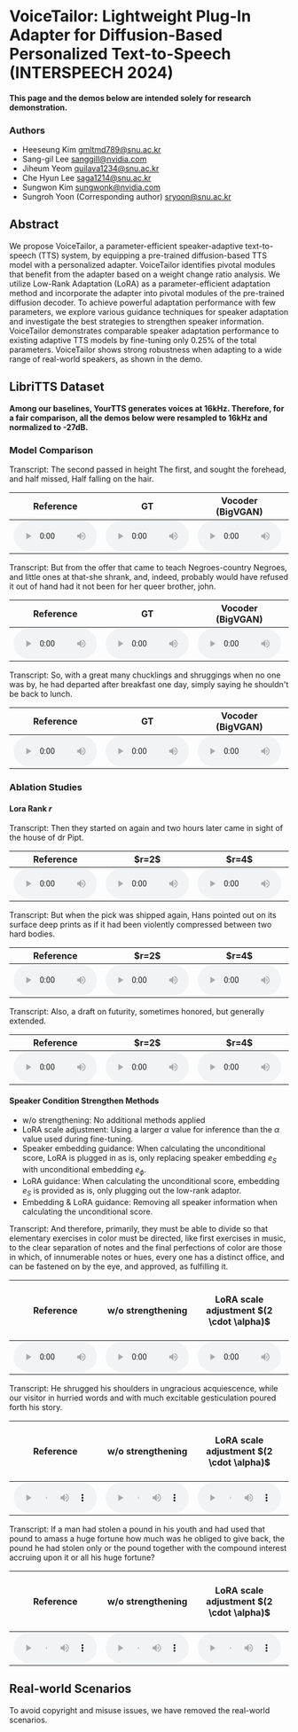 # VoiceTailor: Lightweight Plug-In Adapter for Diffusion-Based Personalized Text-to-Speech (INTERSPEECH 2024)

#### This page and the demos below are intended solely for research demonstration.

### Authors
- Heeseung Kim <a href="gmltmd789@snu.ac.kr">gmltmd789@snu.ac.kr</a>
- Sang-gil Lee <a href="sanggill@nvidia.com">sanggill@nvidia.com</a>
- Jiheum Yeom <a href="quilava1234@snu.ac.kr">quilava1234@snu.ac.kr</a>
- Che Hyun Lee <a href="saga1214@snu.ac.kr">saga1214@snu.ac.kr</a>
- Sungwon Kim <a href="sungwonk@nvidia.com">sungwonk@nvidia.com</a>
- Sungroh Yoon (Corresponding author) <a href="sryoon@snu.ac.kr">sryoon@snu.ac.kr</a>

## Abstract
We propose VoiceTailor, a parameter-efficient speaker-adaptive text-to-speech (TTS) system, by equipping a pre-trained diffusion-based TTS model with a personalized adapter. VoiceTailor identifies pivotal modules that benefit from the adapter based on a weight change ratio analysis.
We utilize Low-Rank Adaptation (LoRA) as a parameter-efficient adaptation method and incorporate the adapter into pivotal modules of the pre-trained diffusion decoder.
To achieve powerful adaptation performance with few parameters, we explore various guidance techniques for speaker adaptation and investigate the best strategies to strengthen speaker information.
VoiceTailor demonstrates comparable speaker adaptation performance to existing adaptive TTS models by fine-tuning only 0.25% of the total parameters.
VoiceTailor shows strong robustness when adapting to a wide range of real-world speakers, as shown in the demo.

## LibriTTS Dataset
**Among our baselines, YourTTS generates voices at 16kHz. Therefore, for a fair comparison, all the demos below were resampled to 16kHz and normalized to -27dB.**

### Model Comparison

Transcript: The second passed in height The first, and sought the forehead, and half missed, Half falling on the hair.

<table>
	<thead>
		<tr>
			<th style="text-align: center">Reference</th>
			<th style="text-align: center">GT</th>
			<th style="text-align: center">Vocoder (BigVGAN)</th>
			<th style="text-align: center">VoiceTailor</th>
			<th style="text-align: center">UnitSpeech</th>
			<th style="text-align: center">XTTS $v2$</th>
			<th style="text-align: center">YourTTS</th>
		</tr>
	</thead>
	<tbody>
		<tr>
			<td style="text-align: center"><audio controls style="width: 150px;"><source src="wavs/Libri_16k_TTS/1_reference.wav" type="audio/wav"></audio></td>
			<td style="text-align: center"><audio controls style="width: 150px;"><source src="wavs/Libri_16k_TTS/1_gt.wav" type="audio/wav"></audio></td>
			<td style="text-align: center"><audio controls style="width: 150px;"><source src="wavs/Libri_16k_TTS/1_bigvgan.wav" type="audio/wav"></audio></td>
			<td style="text-align: center"><audio controls style="width: 150px;"><source src="wavs/Libri_16k_TTS/1_voicetailor.wav" type="audio/wav"></audio></td>
			<td style="text-align: center"><audio controls style="width: 150px;"><source src="wavs/Libri_16k_TTS/1_unitspeech.wav" type="audio/wav"></audio></td>
			<td style="text-align: center"><audio controls style="width: 150px;"><source src="wavs/Libri_16k_TTS/1_xtts.wav" type="audio/wav"></audio></td>
			<td style="text-align: center"><audio controls style="width: 150px;"><source src="wavs/Libri_16k_TTS/1_yourtts.wav" type="audio/wav"></audio></td>
		</tr>
	</tbody>
</table>

Transcript: But from the offer that came to teach Negroes-country Negroes, and little ones at that-she shrank, and, indeed, probably would have refused it out of hand had it not been for her queer brother, john.

<table>
	<thead>
		<tr>
			<th style="text-align: center">Reference</th>
			<th style="text-align: center">GT</th>
			<th style="text-align: center">Vocoder (BigVGAN)</th>
			<th style="text-align: center">VoiceTailor</th>
			<th style="text-align: center">UnitSpeech</th>
			<th style="text-align: center">XTTS $v2$</th>
			<th style="text-align: center">YourTTS</th>
		</tr>
	</thead>
	<tbody>
		<tr>
			<td style="text-align: center"><audio controls style="width: 150px;"><source src="wavs/Libri_16k_TTS/2_reference.wav" type="audio/wav"></audio></td>
			<td style="text-align: center"><audio controls style="width: 150px;"><source src="wavs/Libri_16k_TTS/2_gt.wav" type="audio/wav"></audio></td>
			<td style="text-align: center"><audio controls style="width: 150px;"><source src="wavs/Libri_16k_TTS/2_bigvgan.wav" type="audio/wav"></audio></td>
			<td style="text-align: center"><audio controls style="width: 150px;"><source src="wavs/Libri_16k_TTS/2_voicetailor.wav" type="audio/wav"></audio></td>
			<td style="text-align: center"><audio controls style="width: 150px;"><source src="wavs/Libri_16k_TTS/2_unitspeech.wav" type="audio/wav"></audio></td>
			<td style="text-align: center"><audio controls style="width: 150px;"><source src="wavs/Libri_16k_TTS/2_xtts.wav" type="audio/wav"></audio></td>
			<td style="text-align: center"><audio controls style="width: 150px;"><source src="wavs/Libri_16k_TTS/2_yourtts.wav" type="audio/wav"></audio></td>
		</tr>
	</tbody>
</table>

Transcript: So, with a great many chucklings and shruggings when no one was by, he had departed after breakfast one day, simply saying he shouldn't be back to lunch.

<table>
	<thead>
		<tr>
			<th style="text-align: center">Reference</th>
			<th style="text-align: center">GT</th>
			<th style="text-align: center">Vocoder (BigVGAN)</th>
			<th style="text-align: center">VoiceTailor</th>
			<th style="text-align: center">UnitSpeech</th>
			<th style="text-align: center">XTTS $v2$</th>
			<th style="text-align: center">YourTTS</th>
		</tr>
	</thead>
	<tbody>
		<tr>
			<td style="text-align: center"><audio controls style="width: 150px;"><source src="wavs/Libri_16k_TTS/3_reference.wav" type="audio/wav"></audio></td>
			<td style="text-align: center"><audio controls style="width: 150px;"><source src="wavs/Libri_16k_TTS/3_gt.wav" type="audio/wav"></audio></td>
			<td style="text-align: center"><audio controls style="width: 150px;"><source src="wavs/Libri_16k_TTS/3_bigvgan.wav" type="audio/wav"></audio></td>
			<td style="text-align: center"><audio controls style="width: 150px;"><source src="wavs/Libri_16k_TTS/3_voicetailor.wav" type="audio/wav"></audio></td>
			<td style="text-align: center"><audio controls style="width: 150px;"><source src="wavs/Libri_16k_TTS/3_unitspeech.wav" type="audio/wav"></audio></td>
			<td style="text-align: center"><audio controls style="width: 150px;"><source src="wavs/Libri_16k_TTS/3_xtts.wav" type="audio/wav"></audio></td>
			<td style="text-align: center"><audio controls style="width: 150px;"><source src="wavs/Libri_16k_TTS/3_yourtts.wav" type="audio/wav"></audio></td>
		</tr>
	</tbody>
</table>

### Ablation Studies

#### Lora Rank $r$

Transcript: Then they started on again and two hours later came in sight of the house of dr Pipt.

<table>
	<thead>
		<tr>
			<th style="text-align: center">Reference</th>
			<th style="text-align: center">$r=2$</th>
			<th style="text-align: center">$r=4$</th>
			<th style="text-align: center">$r=8$</th>
			<th style="text-align: center">$r=16$ <strong>(default)</strong></th>
			<th style="text-align: center">$r=32$</th>
		</tr>
	</thead>
	<tbody>
		<tr>
			<td style="text-align: center"><audio controls style="width: 150px;"><source src="wavs/Libri_rank_ablation/1_reference.wav" type="audio/wav"></audio></td>
			<td style="text-align: center"><audio controls style="width: 150px;"><source src="wavs/Libri_rank_ablation/1_r2.wav" type="audio/wav"></audio></td>
			<td style="text-align: center"><audio controls style="width: 150px;"><source src="wavs/Libri_rank_ablation/1_r4.wav" type="audio/wav"></audio></td>
			<td style="text-align: center"><audio controls style="width: 150px;"><source src="wavs/Libri_rank_ablation/1_r8.wav" type="audio/wav"></audio></td>
			<td style="text-align: center"><audio controls style="width: 150px;"><source src="wavs/Libri_rank_ablation/1_r16.wav" type="audio/wav"></audio></td>
			<td style="text-align: center"><audio controls style="width: 150px;"><source src="wavs/Libri_rank_ablation/1_r32.wav" type="audio/wav"></audio></td>
		</tr>
	</tbody>
</table>

Transcript: But when the pick was shipped again, Hans pointed out on its surface deep prints as if it had been violently compressed between two hard bodies.


<table>
	<thead>
		<tr>
			<th style="text-align: center">Reference</th>
			<th style="text-align: center">$r=2$</th>
			<th style="text-align: center">$r=4$</th>
			<th style="text-align: center">$r=8$</th>
			<th style="text-align: center">$r=16$ <strong>(default)</strong></th>
			<th style="text-align: center">$r=32$</th>
		</tr>
	</thead>
	<tbody>
		<tr>
			<td style="text-align: center"><audio controls style="width: 150px;"><source src="wavs/Libri_rank_ablation/2_reference.wav" type="audio/wav"></audio></td>
			<td style="text-align: center"><audio controls style="width: 150px;"><source src="wavs/Libri_rank_ablation/2_r2.wav" type="audio/wav"></audio></td>
			<td style="text-align: center"><audio controls style="width: 150px;"><source src="wavs/Libri_rank_ablation/2_r4.wav" type="audio/wav"></audio></td>
			<td style="text-align: center"><audio controls style="width: 150px;"><source src="wavs/Libri_rank_ablation/2_r8.wav" type="audio/wav"></audio></td>
			<td style="text-align: center"><audio controls style="width: 150px;"><source src="wavs/Libri_rank_ablation/2_r16.wav" type="audio/wav"></audio></td>
			<td style="text-align: center"><audio controls style="width: 150px;"><source src="wavs/Libri_rank_ablation/2_r32.wav" type="audio/wav"></audio></td>
		</tr>
	</tbody>
</table>

Transcript: Also, a draft on futurity, sometimes honored, but generally extended.

<table>
	<thead>
		<tr>
			<th style="text-align: center">Reference</th>
			<th style="text-align: center">$r=2$</th>
			<th style="text-align: center">$r=4$</th>
			<th style="text-align: center">$r=8$</th>
			<th style="text-align: center">$r=16$ <strong>(default)</strong></th>
			<th style="text-align: center">$r=32$</th>
		</tr>
	</thead>
	<tbody>
		<tr>
			<td style="text-align: center"><audio controls style="width: 150px;"><source src="wavs/Libri_rank_ablation/3_reference.wav" type="audio/wav"></audio></td>
			<td style="text-align: center"><audio controls style="width: 150px;"><source src="wavs/Libri_rank_ablation/3_r2.wav" type="audio/wav"></audio></td>
			<td style="text-align: center"><audio controls style="width: 150px;"><source src="wavs/Libri_rank_ablation/3_r4.wav" type="audio/wav"></audio></td>
			<td style="text-align: center"><audio controls style="width: 150px;"><source src="wavs/Libri_rank_ablation/3_r8.wav" type="audio/wav"></audio></td>
			<td style="text-align: center"><audio controls style="width: 150px;"><source src="wavs/Libri_rank_ablation/3_r16.wav" type="audio/wav"></audio></td>
			<td style="text-align: center"><audio controls style="width: 150px;"><source src="wavs/Libri_rank_ablation/3_r32.wav" type="audio/wav"></audio></td>
		</tr>
	</tbody>
</table>

#### Speaker Condition Strengthen Methods

- w/o strengthening: No additional methods applied
- LoRA scale adjustment: Using a larger $\alpha$ value for inference than the $\alpha$ value used during fine-tuning.
- Speaker embedding guidance: When calculating the unconditional score, LoRA is plugged in as is, only replacing speaker embedding $e_S$ with unconditional embedding $e_\phi$.
- LoRA guidance: When calculating the unconditional score, embedding $e_S$ is provided as is, only plugging out the low-rank adaptor.
- Embedding & LoRA guidance: Removing all speaker information when calculating the unconditional score.

Transcript: And therefore, primarily, they must be able to divide so that elementary exercises in color must be directed, like first exercises in music, to the clear separation of notes and the final perfections of color are those in which, of innumerable notes or hues, every one has a distinct office, and can be fastened on by the eye, and approved, as fulfilling it.

<table>
	<thead>
		<tr>
			<th style="text-align: center">Reference</th>
			<th style="text-align: center">w/o strengthening</th>
			<th style="text-align: center">LoRA scale adjustment $(2 \cdot \alpha)$</th>
			<th style="text-align: center"><strong>Speaker embedding guidance with</strong> $\gamma_S=1$ <strong>(default)</strong></th>
			<th style="text-align: center">Speaker embedding guidance with $\gamma_S=2$</th>
			<th style="text-align: center">LoRA guidance with $\gamma_S=1$</th>
			<th style="text-align: center">LoRA guidance with $\gamma_S=2$</th>
			<th style="text-align: center">Embedding & LoRA guidance with $\gamma_S=1$</th>
			<th style="text-align: center">Embedding & LoRA guidance with $\gamma_S=2$</th>
		</tr>
	</thead>
	<tbody>
		<tr>
			<td style="text-align: center"><audio controls style="width: 150px;"><source src="wavs/Libri_strengthen_ablation/1_reference.wav" type="audio/wav"></audio></td>
			<td style="text-align: center"><audio controls style="width: 150px;"><source src="wavs/Libri_strengthen_ablation/1_wos.wav" type="audio/wav"></audio></td>
			<td style="text-align: center"><audio controls style="width: 150px;"><source src="wavs/Libri_strengthen_ablation/1_loras.wav" type="audio/wav"></audio></td>
			<td style="text-align: center"><audio controls style="width: 150px;"><source src="wavs/Libri_strengthen_ablation/1_seg1.wav" type="audio/wav"></audio></td>
			<td style="text-align: center"><audio controls style="width: 150px;"><source src="wavs/Libri_strengthen_ablation/1_seg2.wav" type="audio/wav"></audio></td>
			<td style="text-align: center"><audio controls style="width: 150px;"><source src="wavs/Libri_strengthen_ablation/1_lg1.wav" type="audio/wav"></audio></td>
			<td style="text-align: center"><audio controls style="width: 150px;"><source src="wavs/Libri_strengthen_ablation/1_lg2.wav" type="audio/wav"></audio></td>
			<td style="text-align: center"><audio controls style="width: 150px;"><source src="wavs/Libri_strengthen_ablation/1_elg1.wav" type="audio/wav"></audio></td>
			<td style="text-align: center"><audio controls style="width: 150px;"><source src="wavs/Libri_strengthen_ablation/1_elg2.wav" type="audio/wav"></audio></td>
		</tr>
	</tbody>
</table>

Transcript: He shrugged his shoulders in ungracious acquiescence, while our visitor in hurried words and with much excitable gesticulation poured forth his story.

<table>
	<thead>
		<tr>
			<th style="text-align: center">Reference</th>
			<th style="text-align: center">w/o strengthening</th>
			<th style="text-align: center">LoRA scale adjustment $(2 \cdot \alpha)$</th>
			<th style="text-align: center"><strong>Speaker embedding guidance with</strong> $\gamma_S=1$ <strong>(default)</strong></th>
			<th style="text-align: center">Speaker embedding guidance with $\gamma_S=2$</th>
			<th style="text-align: center">LoRA guidance with $\gamma_S=1$</th>
			<th style="text-align: center">LoRA guidance with $\gamma_S=2$</th>
			<th style="text-align: center">Embedding & LoRA guidance with $\gamma_S=1$</th>
			<th style="text-align: center">Embedding & LoRA guidance with $\gamma_S=2$</th>
		</tr>
	</thead>
	<tbody>
		<tr>
			<td style="text-align: center"><audio controls style="width: 150px;"><source src="wavs/Libri_strengthen_ablation/2_reference.wav" type="audio/wav"></audio></td>
			<td style="text-align: center"><audio controls style="width: 150px;"><source src="wavs/Libri_strengthen_ablation/2_wos.wav" type="audio/wav"></audio></td>
			<td style="text-align: center"><audio controls style="width: 150px;"><source src="wavs/Libri_strengthen_ablation/2_loras.wav" type="audio/wav"></audio></td>
			<td style="text-align: center"><audio controls style="width: 150px;"><source src="wavs/Libri_strengthen_ablation/2_seg1.wav" type="audio/wav"></audio></td>
			<td style="text-align: center"><audio controls style="width: 150px;"><source src="wavs/Libri_strengthen_ablation/2_seg2.wav" type="audio/wav"></audio></td>
			<td style="text-align: center"><audio controls style="width: 150px;"><source src="wavs/Libri_strengthen_ablation/2_lg1.wav" type="audio/wav"></audio></td>
			<td style="text-align: center"><audio controls style="width: 150px;"><source src="wavs/Libri_strengthen_ablation/2_lg2.wav" type="audio/wav"></audio></td>
			<td style="text-align: center"><audio controls style="width: 150px;"><source src="wavs/Libri_strengthen_ablation/2_elg1.wav" type="audio/wav"></audio></td>
			<td style="text-align: center"><audio controls style="width: 150px;"><source src="wavs/Libri_strengthen_ablation/2_elg2.wav" type="audio/wav"></audio></td>
		</tr>
	</tbody>
</table>

Transcript: If a man had stolen a pound in his youth and had used that pound to amass a huge fortune how much was he obliged to give back, the pound he had stolen only or the pound together with the compound interest accruing upon it or all his huge fortune?

<table>
	<thead>
		<tr>
			<th style="text-align: center">Reference</th>
			<th style="text-align: center">w/o strengthening</th>
			<th style="text-align: center">LoRA scale adjustment $(2 \cdot \alpha)$</th>
			<th style="text-align: center"><strong>Speaker embedding guidance with</strong> $\gamma_S=1$ <strong>(default)</strong></th>
			<th style="text-align: center">Speaker embedding guidance with $\gamma_S=2$</th>
			<th style="text-align: center">LoRA guidance with $\gamma_S=1$</th>
			<th style="text-align: center">LoRA guidance with $\gamma_S=2$</th>
			<th style="text-align: center">Embedding & LoRA guidance with $\gamma_S=1$</th>
			<th style="text-align: center">Embedding & LoRA guidance with $\gamma_S=2$</th>
		</tr>
	</thead>
	<tbody>
		<tr>
			<td style="text-align: center"><audio controls style="width: 150px;"><source src="wavs/Libri_strengthen_ablation/3_reference.wav" type="audio/wav"></audio></td>
			<td style="text-align: center"><audio controls style="width: 150px;"><source src="wavs/Libri_strengthen_ablation/3_wos.wav" type="audio/wav"></audio></td>
			<td style="text-align: center"><audio controls style="width: 150px;"><source src="wavs/Libri_strengthen_ablation/3_loras.wav" type="audio/wav"></audio></td>
			<td style="text-align: center"><audio controls style="width: 150px;"><source src="wavs/Libri_strengthen_ablation/3_seg1.wav" type="audio/wav"></audio></td>
			<td style="text-align: center"><audio controls style="width: 150px;"><source src="wavs/Libri_strengthen_ablation/3_seg2.wav" type="audio/wav"></audio></td>
			<td style="text-align: center"><audio controls style="width: 150px;"><source src="wavs/Libri_strengthen_ablation/3_lg1.wav" type="audio/wav"></audio></td>
			<td style="text-align: center"><audio controls style="width: 150px;"><source src="wavs/Libri_strengthen_ablation/3_lg2.wav" type="audio/wav"></audio></td>
			<td style="text-align: center"><audio controls style="width: 150px;"><source src="wavs/Libri_strengthen_ablation/3_elg1.wav" type="audio/wav"></audio></td>
			<td style="text-align: center"><audio controls style="width: 150px;"><source src="wavs/Libri_strengthen_ablation/3_elg2.wav" type="audio/wav"></audio></td>
		</tr>
	</tbody>
</table>

## Real-world Scenarios
To avoid copyright and misuse issues, we have removed the real-world scenarios.
